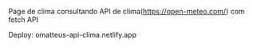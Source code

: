 Page de clima consultando API de clima(https://open-meteo.com/) com fetch API

Deploy: omatteus-api-clima.netlify.app
